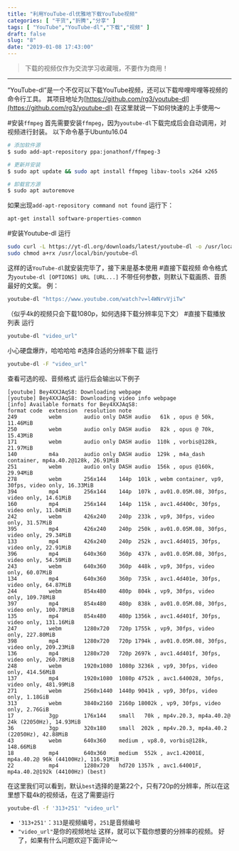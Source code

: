 ```yaml
---
title: "利用YouTube-dl优雅地下载YouTube视频"
categories: [ "干货","折腾","分享" ]
tags: [ "YouTube","YouTube-dl","下载","视频" ]
draft: false
slug: "8"
date: "2019-01-08 17:43:00"
---
```


> 下载的视频仅作为交流学习收藏哦，不要作为商用！


----------
“YouTube-dl”是一个不仅可以下载YouTube视频，还可以下载哔哩哔哩等视频的命令行工具。
其项目地址为[https://github.com/rg3/youtube-dl](https://github.com/rg3/youtube-dl)
在这里就说一下如何快速的上手使用～

#安装`ffmpeg`
首先需要安装`ffmpeg`，因为`youtube-dl`下载完成后会自动调用，对视频进行封装。
以下命令基于Ubuntu16.04
```bash
# 添加软件源
$ sudo add-apt-repository ppa:jonathonf/ffmpeg-3

# 更新并安装
$ sudo apt update && sudo apt install ffmpeg libav-tools x264 x265

# 卸载官方源
$ sudo apt autoremove
```
如果出现`add-apt-repository command not found`
运行下：
```bash
apt-get install software-properties-common
```
#安装Youtube-dl
运行
```bash
sudo curl -L https://yt-dl.org/downloads/latest/youtube-dl -o /usr/local/bin/youtube-dl 
sudo chmod a+rx /usr/local/bin/youtube-dl
```
这样的话`YouTube-dl`就安装完毕了，接下来是基本使用
#直接下载视频
命令格式为`youtube-dl [OPTIONS] URL [URL...]`
不带任何参数，则默认下载画质、音质最好的文案。
例：
```bash
youtube-dl "https://www.youtube.com/watch?v=l4WNrvVjiTw"
```
（似乎4k的视频只会下载1080p，如何选择下载分辨率见下文）
#直接下载播放列表
运行
```bash
youtube-dl "video_url"
```
小心硬盘爆炸，哈哈哈哈
#选择合适的分辨率下载
运行
```bash
youtube-dl -F "video_url"
```
查看可选的视、音频格式
运行后会输出以下例子
```
[youtube] Bey4XXJAqS8: Downloading webpage
[youtube] Bey4XXJAqS8: Downloading video info webpage
[info] Available formats for Bey4XXJAqS8:
format code  extension  resolution note
249          webm       audio only DASH audio   61k , opus @ 50k, 11.46MiB
250          webm       audio only DASH audio   82k , opus @ 70k, 15.43MiB
171          webm       audio only DASH audio  110k , vorbis@128k, 21.97MiB
140          m4a        audio only DASH audio  129k , m4a_dash container, mp4a.40.2@128k, 26.91MiB
251          webm       audio only DASH audio  156k , opus @160k, 29.94MiB
278          webm       256x144    144p  101k , webm container, vp9, 30fps, video only, 16.33MiB
394          mp4        256x144    144p  107k , av01.0.05M.08, 30fps, video only, 14.61MiB
160          mp4        256x144    144p  115k , avc1.4d400c, 30fps, video only, 11.04MiB
242          webm       426x240    240p  233k , vp9, 30fps, video only, 31.57MiB
395          mp4        426x240    240p  250k , av01.0.05M.08, 30fps, video only, 29.34MiB
133          mp4        426x240    240p  252k , avc1.4d4015, 30fps, video only, 22.91MiB
396          mp4        640x360    360p  437k , av01.0.05M.08, 30fps, video only, 54.59MiB
243          webm       640x360    360p  448k , vp9, 30fps, video only, 60.07MiB
134          mp4        640x360    360p  735k , avc1.4d401e, 30fps, video only, 64.87MiB
244          webm       854x480    480p  804k , vp9, 30fps, video only, 109.78MiB
397          mp4        854x480    480p  838k , av01.0.05M.08, 30fps, video only, 100.78MiB
135          mp4        854x480    480p 1356k , avc1.4d401f, 30fps, video only, 131.16MiB
247          webm       1280x720   720p 1755k , vp9, 30fps, video only, 227.80MiB
398          mp4        1280x720   720p 1794k , av01.0.05M.08, 30fps, video only, 209.23MiB
136          mp4        1280x720   720p 2697k , avc1.4d401f, 30fps, video only, 260.78MiB
248          webm       1920x1080  1080p 3236k , vp9, 30fps, video only, 414.56MiB
137          mp4        1920x1080  1080p 4752k , avc1.640028, 30fps, video only, 481.99MiB
271          webm       2560x1440  1440p 9041k , vp9, 30fps, video only, 1.18GiB
313          webm       3840x2160  2160p 18002k , vp9, 30fps, video only, 2.76GiB
17           3gp        176x144    small   70k , mp4v.20.3, mp4a.40.2@ 24k (22050Hz), 14.93MiB
36           3gp        320x180    small  202k , mp4v.20.3, mp4a.40.2 (22050Hz), 42.88MiB
43           webm       640x360    medium , vp8.0, vorbis@128k, 148.66MiB
18           mp4        640x360    medium  552k , avc1.42001E, mp4a.40.2@ 96k (44100Hz), 116.91MiB
22           mp4        1280x720   hd720 1357k , avc1.64001F, mp4a.40.2@192k (44100Hz) (best)
```
在这里我们可以看到，默认`best`选择的是第22个，只有720p的分辨率，所以在这里想下载4k的视频话，在这了需要运行
```bash
youtube-dl -f '313+251' "video_url"
```

 - `'313+251'`：`313`是视频编号，`251`是音频编号
 - `"video_url"`是你的视频地址
这样，就可以下载你想要的分辨率的视频。
好了，如果有什么问题欢迎下面评论～
